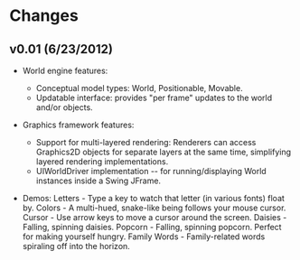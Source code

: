 
Changes
=======

v0.01 (6/23/2012)
-----------------

* World engine features:
	- Conceptual model types: World, Positionable, Movable.
	- Updatable interface: provides "per frame" updates to the world and/or objects.

* Graphics framework features:
	- Support for multi-layered rendering:
		  Renderers can access Graphics2D objects for separate layers at the same time,
		  simplifying layered rendering implementations.
	- UIWorldDriver implementation -- for running/displaying World instances inside a Swing JFrame.

* Demos:
	Letters      - Type a key to watch that letter (in various fonts) float by.
	Colors       - A multi-hued, snake-like being follows your mouse cursor.
	Cursor       - Use arrow keys to move a cursor around the screen.
	Daisies      - Falling, spinning daisies.
	Popcorn      - Falling, spinning popcorn. Perfect for making yourself hungry.
	Family Words - Family-related words spiraling off into the horizon.
